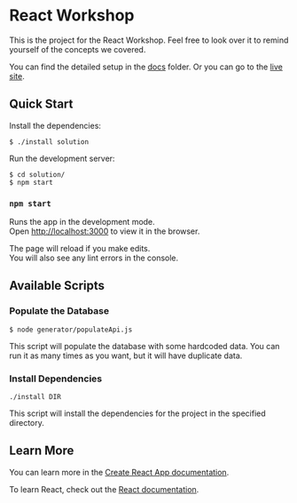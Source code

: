 # React Workshop

This is the project for the React Workshop. Feel free to look over it to remind yourself of the concepts we covered.

You can find the detailed setup in the [docs](./docs/README.md) folder. Or you can go to the [live site](https://voidtechmichigan.com/react-workshop/).

## Quick Start

Install the dependencies:

```console
$ ./install solution
```

Run the development server:

```console
$ cd solution/
$ npm start
```

### `npm start`

Runs the app in the development mode.\
Open [http://localhost:3000](http://localhost:3000) to view it in the browser.

The page will reload if you make edits.\
You will also see any lint errors in the console.

## Available Scripts

### Populate the Database

```console
$ node generator/populateApi.js
```

This script will populate the database with some hardcoded data. You can run it as many times as you want, but it will have duplicate data.

### Install Dependencies

```console
./install DIR
```

This script will install the dependencies for the project in the specified directory.

## Learn More

You can learn more in the [Create React App documentation](https://facebook.github.io/create-react-app/docs/getting-started).

To learn React, check out the [React documentation](https://reactjs.org/).
